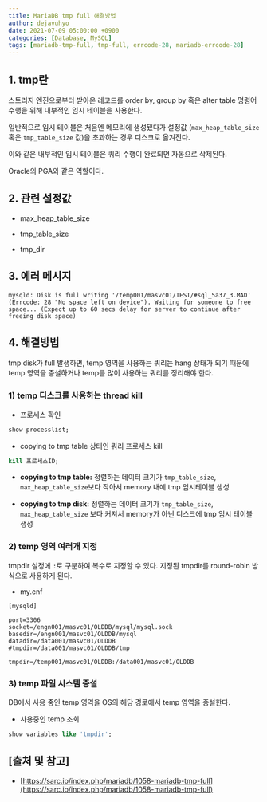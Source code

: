 ```yaml
---
title: MariaDB tmp full 해결방법
author: dejavuhyo
date: 2021-07-09 05:00:00 +0900
categories: [Database, MySQL]
tags: [mariadb-tmp-full, tmp-full, errcode-28, mariadb-errcode-28]
---
```


## 1. tmp란
스토리지 엔진으로부터 받아온 레코드를 order by, group by 혹은 alter table 명령어 수행을 위해 내부적인 임시 테이블을 사용한다.

일반적으로 임시 테이블은 처음엔 메모리에 생성됐다가 설정값 (`max_heap_table_size` 혹은 `tmp_table_size` 값)을 초과하는 경우 디스크로 옮겨진다.

이와 같은 내부적인 임시 테이블은 쿼리 수행이 완료되면 자동으로 삭제된다.

Oracle의 PGA와 같은 역할이다.

## 2. 관련 설정값
 
* max_heap_table_size

* tmp_table_size

* tmp_dir

## 3. 에러 메시지

```text
mysqld: Disk is full writing '/temp001/masvc01/TEST/#sql_5a37_3.MAD' (Errcode: 28 "No space left on device"). Waiting for someone to free space... (Expect up to 60 secs delay for server to continue after freeing disk space)
```

## 4. 해결방법
tmp disk가 full 발생하면, temp 영역을 사용하는 쿼리는 hang 상태가 되기 때문에 temp 영역을 증설하거나 temp를 많이 사용하는 쿼리를 정리해야 한다.

### 1) temp 디스크를 사용하는 thread kill

* 프로세스 확인

```sql
show processlist;
```

* copying to tmp table 상태인 쿼리 프로세스 kill

```sql
kill 프로세스ID;
```

* **copying to tmp table:** 정렬하는 데이터 크기가 `tmp_table_size`, `max_heap_table_size`보다 작아서 memory 내에 tmp 임시테이블 생성

* **copying to tmp disk:** 정렬하는 데이터 크기가 `tmp_table_size`, `max_heap_table_size` 보다 커져서 memory가 아닌 디스크에 tmp 임시 테이블 생성

### 2) temp 영역 여러개 지정
tmpdir 설정에 `:`로 구분하여 복수로 지정할 수 있다. 지정된 tmpdir를 round-robin 방식으로 사용하게 된다.

* my.cnf

```text
[mysqld]

port=3306
socket=/engn001/masvc01/OLDDB/mysql/mysql.sock
basedir=/engn001/masvc01/OLDDB/mysql
datadir=/data001/masvc01/OLDDB
#tmpdir=/data001/masvc01/OLDDB/tmp

tmpdir=/temp001/masvc01/OLDDB:/data001/masvc01/OLDDB
```

### 3) temp 파일 시스템 증설
DB에서 사용 중인 temp 영역을 OS의 해당 경로에서 temp 영역을 증설한다.

* 사용중인 temp 조회

```sql
show variables like 'tmpdir';
```

## [출처 및 참고]
* [https://sarc.io/index.php/mariadb/1058-mariadb-tmp-full](https://sarc.io/index.php/mariadb/1058-mariadb-tmp-full)
